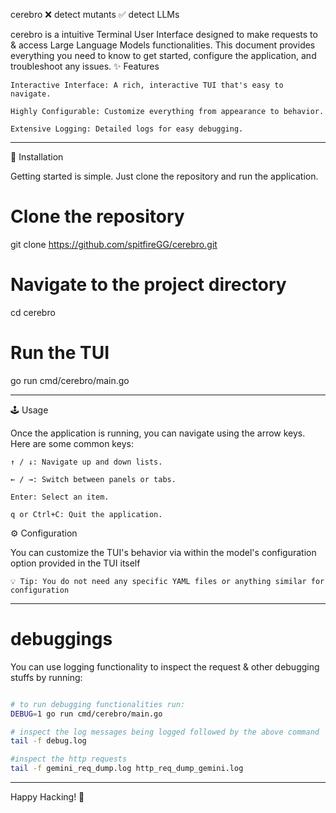 cerebro
 ❌ detect mutants ✅ detect LLMs 

cerebro is a intuitive Terminal User Interface designed to make requests to & access Large Language Models functionalities. This document provides everything you need to know to get started, configure the application, and troubleshoot any issues.
✨ Features

    Interactive Interface: A rich, interactive TUI that's easy to navigate.

    Highly Configurable: Customize everything from appearance to behavior.

    Extensive Logging: Detailed logs for easy debugging.
---

💾 Installation

Getting started is simple. Just clone the repository and run the application.

# Clone the repository
git clone https://github.com/spitfireGG/cerebro.git

# Navigate to the project directory
cd cerebro

# Run the TUI
go run cmd/cerebro/main.go

---

🕹️ Usage

Once the application is running, you can navigate using the arrow keys. Here are some common keys:

    ↑ / ↓: Navigate up and down lists.

    ← / →: Switch between panels or tabs.

    Enter: Select an item.

    q or Ctrl+C: Quit the application.

⚙️ Configuration

You can customize the TUI's behavior via within the model's configuration option provided in the TUI itself

    💡 Tip: You do not need any specific YAML files or anything similar for configuration

---

# debuggings
You can use logging functionality to inspect the request & other debugging stuffs by running:
```bash

# to run debugging functionalities run: 
DEBUG=1 go run cmd/cerebro/main.go 

# inspect the log messages being logged followed by the above command
tail -f debug.log

#inspect the http requests
tail -f gemini_req_dump.log http_req_dump_gemini.log
```

---

Happy Hacking! 🎉
